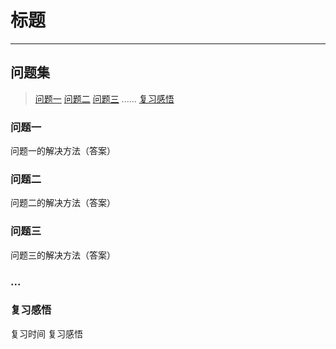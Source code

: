 # 标题
---
## 问题集
>[问题一](#问题一)
>[问题二](#问题二)
>[问题三](#问题三)
> ......
>[复习感悟](#复习感悟)
### 问题一
问题一的解决方法（答案）
### 问题二
问题二的解决方法（答案）
### 问题三
问题三的解决方法（答案）
### ...


### 复习感悟
复习时间
复习感悟